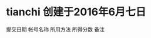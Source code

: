 # tianchi 创建于2016年6月七日
提交日期                帐号名称                   所用方法               所得分数                备注
